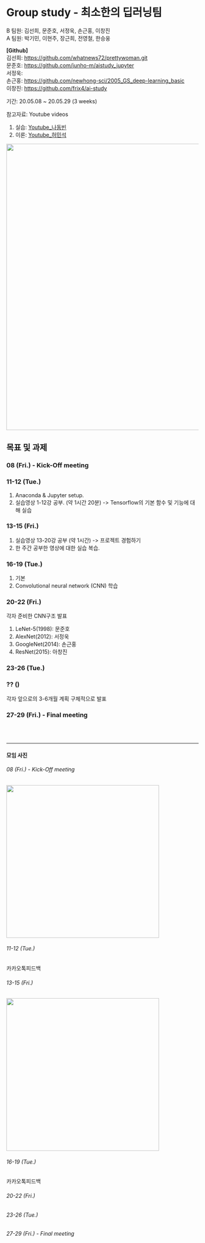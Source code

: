 # Group study - 최소한의 딥러닝팀
B 팀원: 김선희, 문준호, 서정욱, 손근홍, 이창진<br>
A 팀원: 박기민, 이현주, 장근희, 전영철, 한승웅

__[Github]__<br>
김선희: https://github.com/whatnews72/prettywoman.git<br>
문준호: https://github.com/junho-m/aistudy_jupyter<br>
서정욱: <br>
손근홍: https://github.com/newhong-sci/2005_GS_deep-learning_basic<br>
이창진: https://github.com/frix4/ai-study 

기간: 20.05.08 ~ 20.05.29 (3 weeks)

참고자료: Youtube videos
1. 실습: [Youtube_나동빈](https://www.youtube.com/watch?v=qxUD7fOseBQ&list=PLRx0vPvlEmdAbnmLH9yh03cw9UQU_o7PO)<br>
2. 이론: [Youtube_허민석](https://www.youtube.com/watch?v=ShaqWZx3Wzc&list=PLVNY1HnUlO24lnGmxdwTgfXkd4qhDbEkG)<br>
<img width="750" src="https://github.com/newhong-sci/2005_GS_deep-learning_basic/blob/master/img/Youtube_lecture_index_img.png?raw=true">


## 목표 및 과제<br>
### 08    (Fri.) - Kick-Off meeting<br>
### 11-12 (Tue.)<br>
1. Anaconda & Jupyter setup.
2. 실습영상 1-12강 공부. (약 1시간 20분) -> Tensorflow의 기본 함수 및 기능에 대해 실습
### 13-15 (Fri.)<br>
1. 실습영상 13-20강 공부 (약 1시간) -> 프로젝트 경험하기
2. 한 주간 공부한 영상에 대한 실습 복습.
### 16-19 (Tue.)<br>
1. 기본 
2. Convolutional neural network (CNN) 학습
### 20-22 (Fri.)<br>
각자 준비한 CNN구조 발표
1. LeNet-5(1998): 문준호
2. AlexNet(2012): 서정욱
3. GoogleNet(2014): 손근홍
4. ResNet(2015): 아창진
### 23-26 (Tue.)<br>
### ?? ()<br>
각자 앞으로의 3-6개월 계획 구체적으로 발표
### 27-29 (Fri.) - Final meeting

<br><br>
- - -
#### 모임 사진
###### 08    (Fri.) - Kick-Off meeting<br>
<img width="400" src="https://github.com/newhong-sci/2005_GS_deep-learning_basic/blob/master/img/200508_Kick-off.png?raw=true"><br>
###### 11-12 (Tue.)<br>
카카오톡피드백
###### 13-15 (Fri.)<br>
<img width="400" src="https://github.com/newhong-sci/2005_GS_deep-learning_basic/blob/master/img/200515_2nd_Fri_Meeting.png?raw=true"><br>
###### 16-19 (Tue.)<br>
카카오톡피드백
###### 20-22 (Fri.)<br>
###### 23-26 (Tue.)<br>
###### 27-29 (Fri.) - Final meeting
